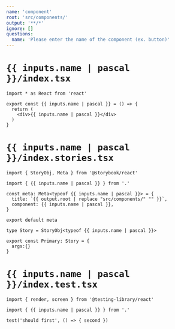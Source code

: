 ```yaml
---
name: 'component'
root: 'src/components/'
output: '**/*'
ignore: []
questions:
  name: 'Please enter the name of the component (ex. button)'
---
```


# `{{ inputs.name | pascal }}/index.tsx`

```tsx
import * as React from 'react'

export const {{ inputs.name | pascal }} = () => {
  return (
    <div>{{ inputs.name | pascal }}</div>
  )
}
```

# `{{ inputs.name | pascal }}/index.stories.tsx`

```tsx
import { StoryObj, Meta } from '@storybook/react'

import { {{ inputs.name | pascal }} } from '.'

const meta: Meta<typeof {{ inputs.name | pascal }}> = {
  title: `{{ output.root | replace "src/components/" "" }}`,
  component: {{ inputs.name | pascal }},
}

export default meta

type Story = StoryObj<typeof {{ inputs.name | pascal }}>

export const Primary: Story = {
  args:{}
}
```

# `{{ inputs.name | pascal }}/index.test.tsx`

```tsx
import { render, screen } from '@testing-library/react'

import { {{ inputs.name | pascal }} } from '.'

test('should first', () => { second })
```
